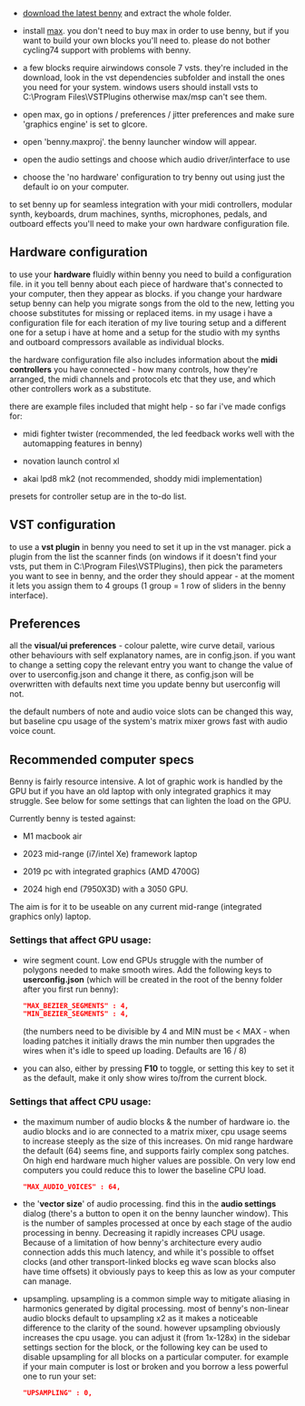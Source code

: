 - [download the latest benny](https://github.com/jamesholdenmusic/benny/archive/refs/heads/main.zip) and extract the whole folder. 

- install [max](http://www.cycling74.com). you don't need to buy max in order to use benny, but if you want to build your own blocks you'll need to. please do not bother cycling74 support with problems with benny.

- a few blocks require airwindows console 7 vsts. they're included in the download, look in the vst dependencies subfolder and install the ones you need for your system. windows users should install vsts to C:\Program Files\VSTPlugins otherwise max/msp can't see them.

- open max, go in options / preferences / jitter preferences and make sure 'graphics engine' is set to glcore.

- open 'benny.maxproj'. the benny launcher window will appear.

- open the audio settings and choose which audio driver/interface to use

- choose the 'no hardware' configuration to try benny out using just the default io on your computer. 

to set benny up for seamless integration with your midi controllers, modular synth, keyboards, drum machines, synths, microphones, pedals, and outboard effects you'll need to make your own hardware configuration file.


## Hardware configuration

to use your **hardware** fluidly within benny you need to build a configuration file. in it you tell benny about each piece of hardware that's connected to your computer, then they appear as blocks. if you change your hardware setup benny can help you migrate songs from the old to the new, letting you choose substitutes for missing or replaced items. in my usage i have a configuration file for each iteration of my live touring setup and a different one for a setup i have at home and a setup for the studio with my synths and outboard compressors available as individual blocks.

the hardware configuration file also includes information about the **midi controllers** you have connected - how many controls, how they're arranged, the midi channels and protocols etc that they use, and which other controllers work as a substitute.

there are example files included that might help - so far i've made configs for:

- midi fighter twister (recommended, the led feedback works well with the automapping features in benny)

- novation launch control xl

- akai lpd8 mk2 (not recommended, shoddy midi implementation)

presets for controller setup are in the to-do list.


## VST configuration

to use a **vst plugin** in benny you need to set it up in the vst manager. pick a plugin from the list the scanner finds (on windows if it doesn't find your vsts, put them in C:\Program Files\VSTPlugins), then pick the parameters you want to see in benny, and the order they should appear - at the moment it lets you assign them to 4 groups (1 group = 1 row of sliders in the benny interface).

## Preferences

all the **visual/ui preferences** - colour palette, wire curve detail, various other behaviours with self explanatory names, are in config.json. if you want to change a setting copy the relevant entry you want to change the value of over to userconfig.json and change it there, as config.json will be overwritten with defaults next time you update benny but userconfig will not.

the default numbers of note and audio voice slots can be changed this way, but baseline cpu usage of the system's matrix mixer grows fast with audio voice count.

## Recommended computer specs

Benny is fairly resource intensive. A lot of graphic work is handled by the GPU but if you have an old laptop with only integrated graphics it may struggle. See below for some settings that can lighten the load on the GPU.

Currently benny is tested against:

- M1 macbook air

- 2023 mid-range (i7/intel Xe) framework laptop

- 2019 pc with integrated graphics (AMD 4700G) 

- 2024 high end (7950X3D) with a 3050 GPU. 

The aim is for it to be useable on any current mid-range (integrated graphics only) laptop.

### Settings that affect GPU usage:

- wire segment count. Low end GPUs struggle with the number of polygons needed to make smooth wires. Add the following keys to **userconfig.json** (which will be created in the root of the benny folder after you first run benny):

    ```json
    "MAX_BEZIER_SEGMENTS" : 4,
    "MIN_BEZIER_SEGMENTS" : 4,
    ```

    (the numbers need to be divisible by 4 and MIN must be < MAX - when loading patches it initially draws the min number then upgrades the wires when it's idle to speed up loading. Defaults are 16 / 8)

- you can also, either by pressing **F10** to toggle, or setting this key to set it as the default, make it only show wires to/from the current block.

### Settings that affect CPU usage:

- the maximum number of audio blocks & the number of hardware io. the audio blocks and io are connected to a matrix mixer, cpu usage seems to increase steeply as the size of this increases. On mid range hardware the default (64) seems fine, and supports fairly complex song patches. On high end hardware much higher values are possible. On very low end computers you could reduce this to lower the baseline CPU load.

    ```json
    "MAX_AUDIO_VOICES" : 64,
    ```

- the '**vector size**' of audio processing. find this in the **audio settings** dialog (there's a button to open it on the benny launcher window). This is the number of samples processed at once by each stage of the audio processing in benny. Decreasing it rapidly increases CPU usage. Because of a limitation of how benny's architecture every audio connection adds this much latency, and while it's possible to offset clocks (and other transport-linked blocks eg wave scan blocks also have time offsets) it obviously pays to keep this as low as your computer can manage.

- upsampling. upsampling is a common simple way to mitigate aliasing in harmonics generated by digital processing. most of benny's non-linear audio blocks default to upsampling x2 as it makes a noticeable difference to the clarity of the sound. however upsampling obviously increases the cpu usage. you can adjust it (from 1x-128x) in the sidebar settings section for the block, or the following key can be used to disable upsampling for all blocks on a particular computer. for example if your main computer is lost or broken and you borrow a less powerful one to run your set:

    ```json
    "UPSAMPLING" : 0,
    ```